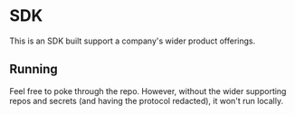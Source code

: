 # SDK

This is an SDK built support a company's wider product offerings.

## Running

Feel free to poke through the repo. However, without the wider supporting repos and secrets (and having the protocol redacted), it won't run locally.
